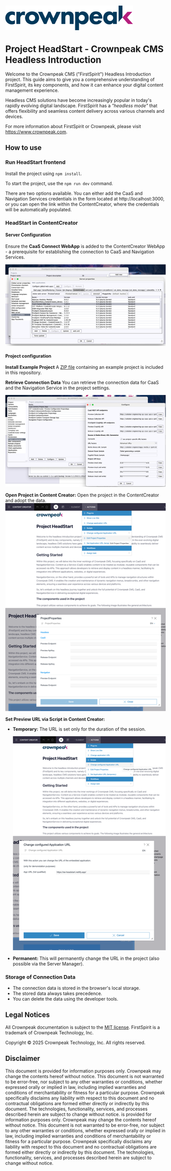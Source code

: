 <a href="http://www.crownpeak.com" target="_blank">![Crownpeak Logo](./images/logo/crownpeak-logo.png "Crownpeak Logo")</a>

# Project HeadStart - Crownpeak CMS Headless Introduction

Welcome to the Crownpeak CMS ("FirstSpirit") Headless Introduction project. This guide aims to give you a comprehensive understanding of FirstSpirit, its key components, and how it can enhance your digital content management experience.

Headless CMS solutions have become increasingly popular in today's rapidly evolving digital landscape. FirstSpirit has a *"headless mode"* that offers flexibility and seamless content delivery across various channels and devices.

For more information about FirstSpirit or Crownpeak, please visit https://www.crownpeak.com.

## How to use

### Run HeadStart frontend
Install the project using `npm install`.

To start the project, use the `npm run dev` command.

There are two options available. You can either add the CaaS and Navigation Services credentials in the form located at http://localhost:3000, or you can open the link within the
ContentCreator, where the credentials will be automatically populated.

### HeadStart in ContentCreator

#### Server Configuration

Ensure the **CaaS Connect WebApp** is added to the ContentCreator WebApp - a prerequisite for establishing the connection to CaaS and Navigation Services.

![ContentCreator WebApp - CaaS Connect WebApp](./images/server_properties.png)

#### Project configuration

**Install Example Project**
A [ZIP file](headstart_export.tar.gz) containing an example project is included in this repository.

**Retrieve Connection Data**
You can retrieve the connection data for CaaS and the Navigation Service in the project settings.

![CaaS Connect ProjectApp](./images/caas_connect_project_app.png)

**Open Project in Content Creator:**
Open the project in the ContentCreator and adopt the data.
![ContentCreator - edit project properties action](./images/edit_project_properties_action.png)
![ContentCreator - edit project properties ](./images/edit_project_properties.png)

**Set Preview URL via Script in Content Creator:**

- **Temporary:** The URL is set only for the duration of the session.

  ![ContentCreator - change application url action](./images/change_application_url_action.png)
  ![ContentCreator - change application url](./images/change_application_url.png)

- **Permanent:** This will permanently change the URL in the project (also possible via the Server Manager).

### Storage of Connection Data

- The connection data is stored in the browser's local storage.
- The stored data always takes precedence.
- You can delete the data using the developer tools.

##  Legal Notices
All Crownpeak documentation is subject to the [MIT license](./LICENSE). FirstSpirit is a trademark of Crownpeak Technology, Inc.

Copyright © 2025 Crownpeak Technology, Inc. All rights reserved.

## Disclaimer
This document is provided for information purposes only. Crownpeak may change the contents hereof without notice. This document is not warranted to be error-free, nor subject to any other warranties or conditions, whether expressed orally or implied in law, including implied warranties and conditions of merchantability or fitness for a particular purpose. Crownpeak specifically disclaims any liability with respect to this document and no contractual obligations are formed either directly or indirectly by this document. The technologies, functionality, services, and processes described herein are subject to change without notice.
is provided for information purposes only. Crownpeak may change the contents hereof without notice. This document is not warranted to be error-free, nor subject to any other warranties or conditions, whether expressed orally or implied in law, including implied warranties and conditions of merchantability or fitness for a particular purpose. Crownpeak specifically disclaims any liability with respect to this document and no contractual obligations are formed either directly or indirectly by this document. The technologies, functionality, services, and processes described herein are subject to change without notice.